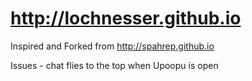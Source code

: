http://lochnesser.github.io
==============================

Inspired and Forked from http://spahrep.github.io

Issues - 
chat flies to the top when Upoopu is open